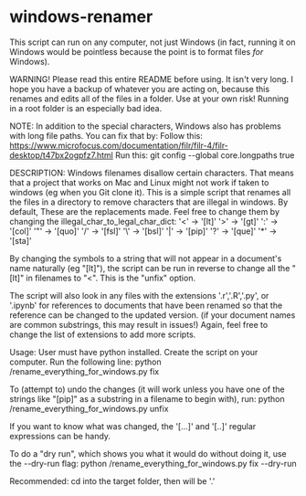 # windows-renamer
This script can run on any computer, not just Windows (in fact, running it on Windows would be pointless because the point is to format files *for* Windows).

WARNING! 
Please read this entire README before using. It isn't very long.
I hope you have a backup of whatever you are acting on, because this renames and edits all of the files in a folder. 
Use at your own risk! Running in a root folder is an especially bad idea.


NOTE:
In addition to the special characters, Windows also has problems with long file paths. You can fix that by:
Follow this: https://www.microfocus.com/documentation/filr/filr-4/filr-desktop/t47bx2ogpfz7.html
Run this: git config --global core.longpaths true

DESCRIPTION:
Windows filenames disallow certain characters. That means that a project that works on Mac and Linux might not work if taken to windows (eg when you Git clone it). 
This is a simple script that renames all the files in a directory to remove characters that are illegal in windows. 
By default, These are the replacements made. Feel free to change them by changing the illegal_char_to_legal_char_dict:
'<' -> '[lt]'
'>' -> '[gt]'
':' -> '[col]'
'"' -> '[quo]'
'/' -> '[fsl]'
'\\' -> '[bsl]'
'|' -> '[pip]'
'?' -> '[que]'
'*' -> '[sta]'

By changing the symbols to a string that will not appear in a document's name naturally (eg "[lt]"), the script can be run in reverse to change all the "[lt]" in filenames to "<". This is the "unfix" option.

The script will also look in any files with the extensions '.r','.R','.py', or '.ipynb' for references to documents that have been renamed so that the reference can be changed to the updated version.
(if your document names are common substrings, this may result in issues!)
Again, feel free to change the list of extensions to add more scripts.

Usage:
User must have python installed.
Create the script on your computer.
Run the following line:
python <folder containing the script>/rename_everything_for_windows.py <folder to act on> fix 

To (attempt to) undo the changes (it will work unless you have one of the strings like "[pip]" as a substring in a filename to begin with), run:
python <folder containing the script>/rename_everything_for_windows.py <folder to act on> unfix 


If you want to know what was changed, the '\[...\]' and '\[..\]' regular expressions can be handy.


To do a "dry run", which shows you what it would do without doing it, use the --dry-run flag:
python <folder containing the script>/rename_everything_for_windows.py <folder to act on> fix --dry-run

Recommended: cd into the target folder, then <folder to act on> will be '.'

